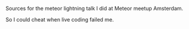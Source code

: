 Sources for the meteor lightning talk I did at Meteor meetup Amsterdam.

So I could cheat when live coding failed me.
